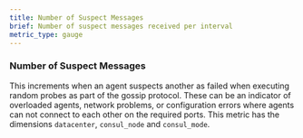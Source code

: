 ```yaml
---
title: Number of Suspect Messages
brief: Number of suspect messages received per interval
metric_type: gauge
---
```

### Number of Suspect Messages
This increments when an agent suspects another as failed when executing random probes as part of the gossip protocol. These can be an indicator of overloaded agents, network problems, or configuration errors where agents can not connect to each other on the required ports. This metric has the dimensions `datacenter`, `consul_node` and `consul_mode`.